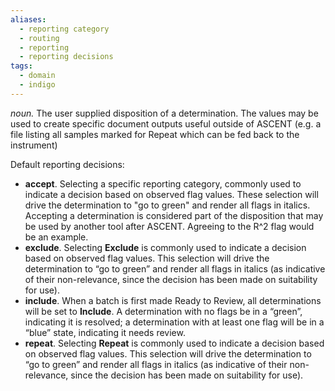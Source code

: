 ```yaml
---
aliases:
  - reporting category
  - routing
  - reporting
  - reporting decisions
tags:
  - domain
  - indigo
---
```

*noun.* The user supplied disposition of a determination. The values may be used to create specific document outputs useful outside of ASCENT (e.g. a file listing all samples marked for Repeat which can be fed back to the instrument)

Default reporting decisions:
* **accept**. Selecting a specific reporting category, commonly used to indicate a decision based on observed flag values. These selection will drive the determination to "go to green" and render all flags in italics.  Accepting a determination is considered part of the disposition that may be used by another tool after ASCENT. Agreeing to the R^2 flag would be an example.
* **exclude**. Selecting **Exclude** is commonly used to indicate a decision based on observed flag values. This selection will drive the determination to “go to green” and render all flags in italics (as indicative of their non-relevance, since the decision has been made on suitability for use).
* **include**. When a batch is first made Ready to Review, all determinations will be set to **Include**. A determination with no flags be in a “green”, indicating it is resolved; a determination with at least one flag will be in a “blue” state, indicating it needs review.
* **repeat**. Selecting **Repeat** is commonly used to indicate a decision based on observed flag values. This selection will drive the determination to “go to green” and render all flags in italics (as indicative of their non-relevance, since the decision has been made on suitability for use).
